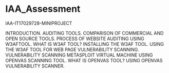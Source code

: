 # IAA_Assessment
IAA-IT17029728-MINIPROJECT

INTRODUCTION.
AUDITING TOOLS.
COMPARISON OF COMMERCIAL AND OPEN SOURCE TOOLS.
PROCESS OF WEBSITE AUDITING USING W3AFTOOL.
WHAT IS W3AF TOOL?
INSTALLING THE W3AF TOOL.
USING THE W3AF TOOL FOR WEB PAGE VULNERABILITY SCANNING.
VULNERABILITY SCANNING METASPLOIT VIRTUAL MACHINE USING OPENVAS SCANNING TOOL.
WHAT IS OPENVAS TOOL?
USING OPENVAS VULNERABILITY SCANNER.

